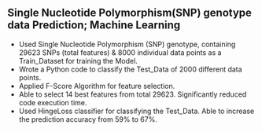 ## Single Nucleotide Polymorphism(SNP) genotype data Prediction; Machine Learning 
* Used Single Nucleotide Polymorphism (SNP) genotype, containing 29623 SNPs (total features) & 8000 individual data points as a Train_Dataset for training the Model. 
* Wrote a Python code to classify the Test_Data of 2000 different data points.
* Applied F-Score Algorithm for feature selection. 
* Able to select 14 best features from total 29623. Significantly reduced code execution time.
* Used HingeLoss classifier for classifying the Test_Data. Able to increase the prediction accuracy from 59% to 67%.

